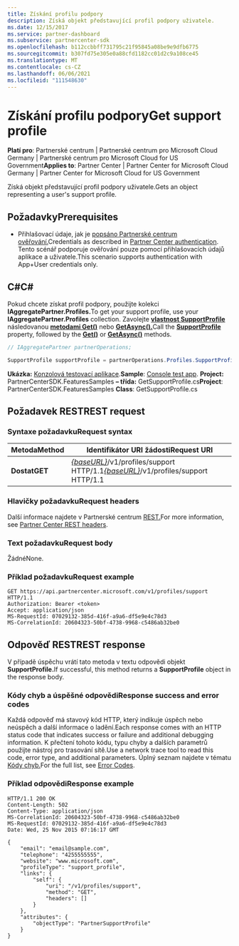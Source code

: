```yaml
---
title: Získání profilu podpory
description: Získá objekt představující profil podpory uživatele.
ms.date: 12/15/2017
ms.service: partner-dashboard
ms.subservice: partnercenter-sdk
ms.openlocfilehash: b112ccbbff731795c21f95845a08be9e9dfb6775
ms.sourcegitcommit: b307fd75e305e0a88cfd1182cc01d2c9a108ce45
ms.translationtype: MT
ms.contentlocale: cs-CZ
ms.lasthandoff: 06/06/2021
ms.locfileid: "111548630"
---
```

# <a name="get-support-profile"></a><span data-ttu-id="00724-103">Získání profilu podpory</span><span class="sxs-lookup"><span data-stu-id="00724-103">Get support profile</span></span>

<span data-ttu-id="00724-104">**Platí pro**: Partnerské centrum | Partnerské centrum pro Microsoft Cloud Germany | Partnerské centrum pro Microsoft Cloud for US Government</span><span class="sxs-lookup"><span data-stu-id="00724-104">**Applies to**: Partner Center | Partner Center for Microsoft Cloud Germany | Partner Center for Microsoft Cloud for US Government</span></span>

<span data-ttu-id="00724-105">Získá objekt představující profil podpory uživatele.</span><span class="sxs-lookup"><span data-stu-id="00724-105">Gets an object representing a user's support profile.</span></span>

## <a name="prerequisites"></a><span data-ttu-id="00724-106">Požadavky</span><span class="sxs-lookup"><span data-stu-id="00724-106">Prerequisites</span></span>

- <span data-ttu-id="00724-107">Přihlašovací údaje, jak je [popsáno Partnerské centrum ověřování.](partner-center-authentication.md)</span><span class="sxs-lookup"><span data-stu-id="00724-107">Credentials as described in [Partner Center authentication](partner-center-authentication.md).</span></span> <span data-ttu-id="00724-108">Tento scénář podporuje ověřování pouze pomocí přihlašovacích údajů aplikace a uživatele.</span><span class="sxs-lookup"><span data-stu-id="00724-108">This scenario supports authentication with App+User credentials only.</span></span>

## <a name="c"></a><span data-ttu-id="00724-109">C\#</span><span class="sxs-lookup"><span data-stu-id="00724-109">C\#</span></span>

<span data-ttu-id="00724-110">Pokud chcete získat profil podpory, použijte kolekci **IAggregatePartner.Profiles.**</span><span class="sxs-lookup"><span data-stu-id="00724-110">To get your support profile, use your **IAggregatePartner.Profiles** collection.</span></span> <span data-ttu-id="00724-111">Zavolejte [**vlastnost SupportProfile**](/dotnet/api/microsoft.store.partnercenter.profiles.isupportprofile) následovanou [**metodami Get()**](/dotnet/api/microsoft.store.partnercenter.profiles.isupportprofile.get) nebo [**GetAsync().**](/dotnet/api/microsoft.store.partnercenter.profiles.isupportprofile.getasync)</span><span class="sxs-lookup"><span data-stu-id="00724-111">Call the [**SupportProfile**](/dotnet/api/microsoft.store.partnercenter.profiles.isupportprofile) property, followed by the [**Get()**](/dotnet/api/microsoft.store.partnercenter.profiles.isupportprofile.get) or [**GetAsync()**](/dotnet/api/microsoft.store.partnercenter.profiles.isupportprofile.getasync) methods.</span></span>

``` csharp
// IAggregatePartner partnerOperations;

SupportProfile supportProfile = partnerOperations.Profiles.SupportProfile.Get();
```

<span data-ttu-id="00724-112">**Ukázka:** [Konzolová testovací aplikace](console-test-app.md).</span><span class="sxs-lookup"><span data-stu-id="00724-112">**Sample**: [Console test app](console-test-app.md).</span></span> <span data-ttu-id="00724-113">**Project:** PartnerCenterSDK.FeaturesSamples **– třída:** GetSupportProfile.cs</span><span class="sxs-lookup"><span data-stu-id="00724-113">**Project**: PartnerCenterSDK.FeaturesSamples **Class**: GetSupportProfile.cs</span></span>

## <a name="rest-request"></a><span data-ttu-id="00724-114">Požadavek REST</span><span class="sxs-lookup"><span data-stu-id="00724-114">REST request</span></span>

### <a name="request-syntax"></a><span data-ttu-id="00724-115">Syntaxe požadavku</span><span class="sxs-lookup"><span data-stu-id="00724-115">Request syntax</span></span>

| <span data-ttu-id="00724-116">Metoda</span><span class="sxs-lookup"><span data-stu-id="00724-116">Method</span></span>  | <span data-ttu-id="00724-117">Identifikátor URI žádosti</span><span class="sxs-lookup"><span data-stu-id="00724-117">Request URI</span></span>                                                              |
|---------|--------------------------------------------------------------------------|
| <span data-ttu-id="00724-118">**Dostat**</span><span class="sxs-lookup"><span data-stu-id="00724-118">**GET**</span></span> | <span data-ttu-id="00724-119">[*{baseURL}*](partner-center-rest-urls.md)/v1/profiles/support HTTP/1.1</span><span class="sxs-lookup"><span data-stu-id="00724-119">[*{baseURL}*](partner-center-rest-urls.md)/v1/profiles/support HTTP/1.1</span></span> |

### <a name="request-headers"></a><span data-ttu-id="00724-120">Hlavičky požadavku</span><span class="sxs-lookup"><span data-stu-id="00724-120">Request headers</span></span>

<span data-ttu-id="00724-121">Další informace najdete v Partnerské centrum [REST.](headers.md)</span><span class="sxs-lookup"><span data-stu-id="00724-121">For more information, see [Partner Center REST headers](headers.md).</span></span>

### <a name="request-body"></a><span data-ttu-id="00724-122">Text požadavku</span><span class="sxs-lookup"><span data-stu-id="00724-122">Request body</span></span>

<span data-ttu-id="00724-123">Žádné</span><span class="sxs-lookup"><span data-stu-id="00724-123">None.</span></span>

### <a name="request-example"></a><span data-ttu-id="00724-124">Příklad požadavku</span><span class="sxs-lookup"><span data-stu-id="00724-124">Request example</span></span>

```http
GET https://api.partnercenter.microsoft.com/v1/profiles/support HTTP/1.1
Authorization: Bearer <token>
Accept: application/json
MS-RequestId: 07029132-385d-416f-a9a6-df5e9e4c78d3
MS-CorrelationId: 20604323-50bf-4738-9968-c5486ab32be0
```

## <a name="rest-response"></a><span data-ttu-id="00724-125">Odpověď REST</span><span class="sxs-lookup"><span data-stu-id="00724-125">REST response</span></span>

<span data-ttu-id="00724-126">V případě úspěchu vrátí tato metoda v textu odpovědi objekt **SupportProfile.**</span><span class="sxs-lookup"><span data-stu-id="00724-126">If successful, this method returns a **SupportProfile** object in the response body.</span></span>

### <a name="response-success-and-error-codes"></a><span data-ttu-id="00724-127">Kódy chyb a úspěšné odpovědi</span><span class="sxs-lookup"><span data-stu-id="00724-127">Response success and error codes</span></span>

<span data-ttu-id="00724-128">Každá odpověď má stavový kód HTTP, který indikuje úspěch nebo neúspěch a další informace o ladění.</span><span class="sxs-lookup"><span data-stu-id="00724-128">Each response comes with an HTTP status code that indicates success or failure and additional debugging information.</span></span> <span data-ttu-id="00724-129">K přečtení tohoto kódu, typu chyby a dalších parametrů použijte nástroj pro trasování sítě.</span><span class="sxs-lookup"><span data-stu-id="00724-129">Use a network trace tool to read this code, error type, and additional parameters.</span></span> <span data-ttu-id="00724-130">Úplný seznam najdete v tématu [Kódy chyb.](error-codes.md)</span><span class="sxs-lookup"><span data-stu-id="00724-130">For the full list, see [Error Codes](error-codes.md).</span></span>

### <a name="response-example"></a><span data-ttu-id="00724-131">Příklad odpovědi</span><span class="sxs-lookup"><span data-stu-id="00724-131">Response example</span></span>

```http
HTTP/1.1 200 OK
Content-Length: 502
Content-Type: application/json
MS-CorrelationId: 20604323-50bf-4738-9968-c5486ab32be0
MS-RequestId: 07029132-385d-416f-a9a6-df5e9e4c78d3
Date: Wed, 25 Nov 2015 07:16:17 GMT

{
    "email": "email@sample.com",
    "telephone": "4255555555",
    "website": "www.microsoft.com",
    "profileType": "support_profile",
    "links": {
        "self": {
            "uri": "/v1/profiles/support",
            "method": "GET",
            "headers": []
        }
    },
    "attributes": {
        "objectType": "PartnerSupportProfile"
    }
}
```
